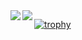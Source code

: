 <!--
**kazuyoshi-tech/kazuyoshi-tech** is a ✨ _special_ ✨ repository because its `README.md` (this file) appears on your GitHub profile.

Here are some ideas to get you started:

- 🔭 I’m currently working on ...
- 🌱 I’m currently learning ...
- 👯 I’m looking to collaborate on ...
- 🤔 I’m looking for help with ...
- 💬 Ask me about ...
- 📫 How to reach me: ...
- 😄 Pronouns: ...
- ⚡ Fun fact: ...
-->
<img align="left" src="https://github-readme-stats.vercel.app/api?username=kazuyoshi-tech&count_private=true&show_icons=true" />
<img align="left" src="https://github-readme-stats.vercel.app/api/top-langs/?username=kazuyoshi-tech" />

[![trophy](https://github-profile-trophy.vercel.app/?username=kazuyoshi-tech)](https://github.com/ryo-ma/github-profile-trophy)


